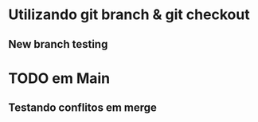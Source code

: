 # Utilizando git branch & git checkout

## New branch testing

# TODO em Main

## Testando conflitos em merge

